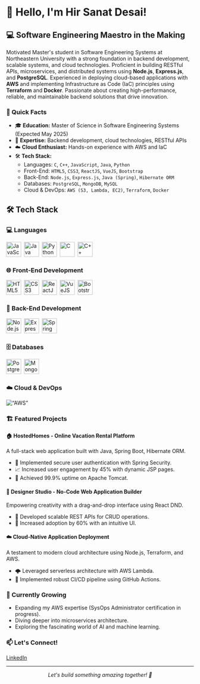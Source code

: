 # 👋 Hello, I'm Hir Sanat Desai!

## 💻 Software Engineering Maestro in the Making

Motivated Master's student in Software Engineering Systems at Northeastern University with a strong foundation in backend development, scalable systems, and cloud technologies. Proficient in building RESTful APIs, microservices, and distributed systems using **Node.js**, **Express.js**, and **PostgreSQL**. Experienced in deploying cloud-based applications with **AWS** and implementing Infrastructure as Code (IaC) principles using **Terraform** and **Docker**. Passionate about creating high-performance, reliable, and maintainable backend solutions that drive innovation.

### 🚀 Quick Facts

- 🎓 **Education:** Master of Science in Software Engineering Systems (Expected May 2025)
- 🌟 **Expertise:** Backend development, cloud technologies, RESTful APIs
- ☁️ **Cloud Enthusiast:** Hands-on experience with AWS and IaC
- 🛠️ **Tech Stack:**
  - Languages: `C`, `C++`, `JavaScript`, `Java`, `Python`
  - Front-End: `HTML5`, `CSS3`, `ReactJS`, `VueJS`, `Bootstrap`
  - Back-End: `Node.js`, `Express.js`, `Java (Spring)`, `Hibernate ORM`
  - Databases: `PostgreSQL`, `MongoDB`, `MySQL`
  - Cloud & DevOps: `AWS (S3, Lambda, EC2)`, `Terraform`, `Docker`
 
## 🛠️ Tech Stack

### 💻 Languages
<p>
  <img src="https://cdn.jsdelivr.net/gh/devicons/devicon/icons/javascript/javascript-original.svg" title="JavaScript" alt="JavaScript" width="40" height="40"/>&nbsp;
  <img src="https://cdn.jsdelivr.net/gh/devicons/devicon/icons/java/java-original.svg" title="Java" alt="Java" width="40" height="40"/>&nbsp;
  <img src="https://cdn.jsdelivr.net/gh/devicons/devicon/icons/python/python-original.svg" title="Python" alt="Python" width="40" height="40"/>&nbsp;
  <img src="https://cdn.jsdelivr.net/gh/devicons/devicon/icons/c/c-original.svg" title="C" alt="C" width="40" height="40"/>&nbsp;
  <img src="https://cdn.jsdelivr.net/gh/devicons/devicon/icons/cplusplus/cplusplus-original.svg" title="C++" alt="C++" width="40" height="40"/>
</p>

### 🌐 Front-End Development
<p>
  <img src="https://cdn.jsdelivr.net/gh/devicons/devicon/icons/html5/html5-original.svg" title="HTML5" alt="HTML5" width="40" height="40"/>&nbsp;
  <img src="https://cdn.jsdelivr.net/gh/devicons/devicon/icons/css3/css3-original.svg" title="CSS3" alt="CSS3" width="40" height="40"/>&nbsp;
  <img src="https://cdn.jsdelivr.net/gh/devicons/devicon/icons/react/react-original.svg" title="ReactJS" alt="ReactJS" width="40" height="40"/>&nbsp;
  <img src="https://cdn.jsdelivr.net/gh/devicons/devicon/icons/vuejs/vuejs-original.svg" title="VueJS (Familiar)" alt="VueJS (Familiar)" width="40" height="40"/>&nbsp;
  <img src="https://cdn.jsdelivr.net/gh/devicons/devicon/icons/bootstrap/bootstrap-original.svg" title="Bootstrap" alt="Bootstrap" width="40" height="40"/>
</p>

### 🔧 Back-End Development
<p>
  <img src="https://cdn.jsdelivr.net/gh/devicons/devicon/icons/nodejs/nodejs-original.svg" title="Node.js" alt="Node.js" width="40" height="40"/>&nbsp;
  <img src="https://cdn.jsdelivr.net/gh/devicons/devicon/icons/express/express-original.svg" title="Express.js (Backend Framework)" alt="Express.js (Backend Framework)" width="40" height="40"/>&nbsp;
  <img src="https://cdn.jsdelivr.net/gh/devicons/devicon/icons/spring/spring-original.svg" title="Spring Boot (Java)" alt="Spring Boot (Java)" width="40" height="40"/>
</p>

### 🗄️ Databases
<p>
  <img src="https://cdn.jsdelivr.net/gh/devicons/devicon/icons/postgresql/postgresql-original.svg" title="PostgreSQL (Primary)" alt="PostgreSQL (Primary)" width="40" height="40"/>&nbsp;
  <img src="https://cdn.jsdelivr.net/gh/devicons/devicon/icons/mongodb/mongodb-original.svg" title="MongoDB (NoSQL)" alt="MongoDB (NoSQL)" width="40" height="40"/>&nbsp;
<!--   <img src="https://cdn.jsdelivr.net/gh/devicons/devicon/icons/mysql/mysql-original.svg" title="MySQL (Relational DB)" alt="MySQL (Relational DB)" width=“40” height=“40”/> -->
</p>

### ☁️ Cloud & DevOps
<p>
  <img src=https://cdn.jsdelivr.net/gh/devicons/devicon/icons/aws/aws-original.svg title=“AWS” alt=“AWS” width=“40” height=“40”/>

### 🏗️ Featured Projects

#### 🏠 HostedHomes - Online Vacation Rental Platform
A full-stack web application built with Java, Spring Boot, Hibernate ORM.
- 🔐 Implemented secure user authentication with Spring Security.
- 📈 Increased user engagement by 45% with dynamic JSP pages.
- 🚀 Achieved 99.9% uptime on Apache Tomcat.

#### 🎨 Designer Studio - No-Code Web Application Builder
Empowering creativity with a drag-and-drop interface using React DND.
- 🧩 Developed scalable REST APIs for CRUD operations.
- 🌟 Increased adoption by 60% with an intuitive UI.

#### ☁️ Cloud-Native Application Deployment
A testament to modern cloud architecture using Node.js, Terraform, and AWS.
- 🌩️ Leveraged serverless architecture with AWS Lambda.
- 🔄 Implemented robust CI/CD pipeline using GitHub Actions.

### 🌱 Currently Growing

- Expanding my AWS expertise (SysOps Administrator certification in progress).
- Diving deeper into microservices architecture.
- Exploring the fascinating world of AI and machine learning.

### 📫 Let's Connect!

[LinkedIn](www.linkedin.com/in/desaihir) 

---
<p align="center">
  <em>Let's build something amazing together! 🚀</em>
</p>
